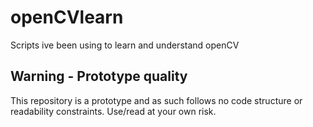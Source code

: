 openCVlearn
===========

Scripts ive been using to learn and understand openCV




Warning - Prototype quality
------------------------------

This repository is a prototype and as such follows no code structure or readability constraints. Use/read at your own risk.
